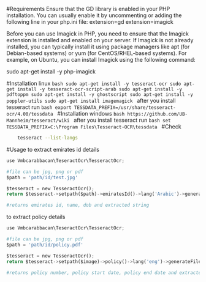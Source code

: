 #Requirements
Ensure that the GD library is enabled in your PHP installation. You can usually enable it by uncommenting or adding the following line in your php.ini file:
extension=gd
extension=imagick

Before you can use Imagick in PHP, you need to ensure that the Imagick extension is installed and enabled on your server. If Imagick is not already installed, you can typically install it using package managers like apt (for Debian-based systems) or yum (for CentOS/RHEL-based systems). For example, on Ubuntu, you can install Imagick using the following command:

sudo apt-get install -y php-imagick

#Installation linux
    ```bash
        sudo apt-get install -y tesseract-ocr
        sudo apt-get install -y tesseract-ocr-script-arab
        sudo apt-get install -y pdftoppm
        sudo apt-get install -y ghostscript
        sudo apt-get install -y poppler-utils
        sudo apt-get install imagemagick
    ```
    after you install tesseract 
    run 
    ```bash
    export TESSDATA_PREFIX=/usr/share/tesseract-ocr/4.00/tessdata
    ```
#Installation windows
     ```bash
    https://github.com/UB-Mannheim/tesseract/wiki
     ```
     after you install tesseract 
    run 
    ```bash
    set TESSDATA_PREFIX=C:\Program Files\Tesseract-OCR\tessdata
    ```
#Check
```bash
    tesseract --list-langs
 ```

#Usage
to extract emirates id details
```python
use Vmbcarabbacan\TeseractOcr\TesseractOcr;

#file can be jpg, png or pdf
$path = 'path/id/test.jpg'

$tesseract = new TesseractOcr();
return $tesseract->setpath($path)->emiratesId()->lang('Arabic')->generateFile();

#returns emirates id, name, dob and extracted string
```

to extract policy details
```python
use Vmbcarabbacan\TeseractOcr\TesseractOcr;

#file can be jpg, png or pdf
$path = 'path/id/policy.pdf'

$tesseract = new TesseractOcr();
return $tesseract->setpath($image)->policy()->lang('eng')->generateFile();

#returns policy number, policy start date, policy end date and extracted string
```

    
